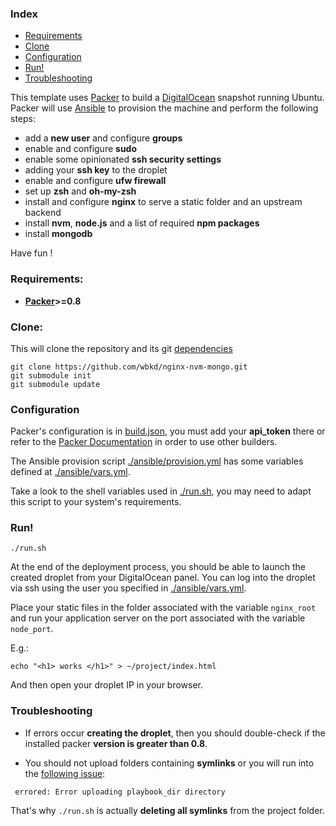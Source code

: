 ### Index

- [Requirements](#requirements)
- [Clone](#clone)
- [Configuration](#configuration)
- [Run!](#run)
- [Troubleshooting](#troubleshooting)


This template uses [Packer](https://www.packer.io/) to build a [DigitalOcean](https://digitalocean.com) snapshot running Ubuntu.
Packer will use [Ansible](http://ansible.com/) to provision the machine and perform the following steps:

- add a **new user** and configure **groups**
- enable and configure **sudo**
- enable some opinionated **ssh security settings**
- adding your **ssh key** to the droplet
- enable and configure **ufw firewall**
- set up **zsh** and **oh-my-zsh**
- install and configure **nginx** to serve a static folder and an upstream backend
- install **nvm**, **node.js** and a list of required **npm packages**
- install **mongodb**

Have fun !

### Requirements:

- **[Packer](https://www.packer.io/downloads)>=0.8**

### Clone:
This will clone the repository and its git [dependencies](https://github.com/wbkd/nginx-nvm-mongo/blob/master/ansible/roles)
```
git clone https://github.com/wbkd/nginx-nvm-mongo.git
git submodule init
git submodule update
```

### Configuration

Packer's configuration is in [build.json](https://github.com/wbkd/nginx-nvm-mongo/blob/master/build.json), you must add your **api_token** there or refer to the [Packer Documentation](https://www.packer.io/docs) in order to use other builders.

The Ansible provision script [./ansible/provision.yml](https://github.com/wbkd/nginx-nvm-mongo/blob/master/ansible/provision.yml) has some variables defined at [./ansible/vars.yml](https://github.com/wbkd/nginx-nvm-mongo/blob/master/ansible/vars.yml).

Take a look to the shell variables used in [./run.sh](https://github.com/wbkd/nginx-nvm-mongo/blob/master/run.sh), you may need to adapt this script to your system's requirements.

### Run!

```
./run.sh
```

At the end of the deployment process, you should be able to launch the created droplet from your DigitalOcean panel.
You can log into the droplet via ssh using the user you specified in [./ansible/vars.yml](https://github.com/wbkd/nginx-nvm-mongo/blob/master/ansible/vars.yml).

Place your static files in the folder associated with the variable `nginx_root` and run your application server on the port associated with the variable `node_port`. 

E.g.:
```
echo "<h1> works </h1>" > ~/project/index.html
```
And then open your droplet IP in your browser.

### Troubleshooting

- If errors occur **creating the droplet**, then you should double-check if the installed packer **version is greater than 0.8**.

- You should not upload folders containing **symlinks** or you will run into the [following issue](https://github.com/mitchellh/packer/issues/1627):
 ```
  errored: Error uploading playbook_dir directory
  ```
  That's why `./run.sh` is actually **deleting all symlinks** from the project folder.
